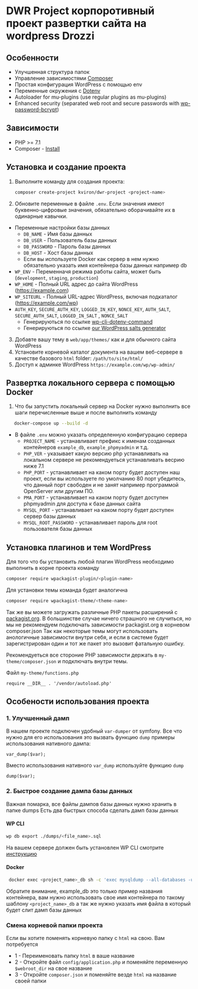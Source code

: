 # DWR Project корпоротивный проект развертки сайта на wordpress Drozzi

## Особенности

- Улучшенная структура папок
- Управление зависимостями [Composer](https://getcomposer.org)
- Простая конфигурация WordPress с помощью env
- Переменные окружения с [Dotenv](https://github.com/vlucas/phpdotenv)
- Autoloader for mu-plugins (use regular plugins as mu-plugins)
- Enhanced security (separated web root and secure passwords
  with [wp-password-bcrypt](https://github.com/roots/wp-password-bcrypt))

## Зависимости

- PHP >= 7.1
- Composer - [Install](https://getcomposer.org/doc/00-intro.md#installation-linux-unix-osx)

## Установка и создание проекта

1. Выполните команду для создания проекта:
   ```sh
   composer create-project kviron/dwr-project <project-name>
   ```
2. Обновите переменные в файле `.env`. Если значения имеют буквенно-цифровые значения, обязательно оборачивайте их в
   одинарные кавычки.

- Переменные настройки базы данных
    - `DB_NAME` - Имя базы данных
    - `DB_USER` - Пользователь базы данных
    - `DB_PASSWORD` - Пароль базы данных
    - `DB_HOST` - Хост базы данных
    - Если вы используете Docker как сервер в нем нужно обязательно указать имя контейнера базы данных например db
- `WP_ENV` - Переменначя режима работы сайта, может быть (`development`, `staging`, `production`)
- `WP_HOME` - Полный URL адрес до сайта WordPress (https://example.com)
- `WP_SITEURL` - Полный URL-адрес WordPress, включая подкаталог (https://example.com/wp)
- `AUTH_KEY`, `SECURE_AUTH_KEY`, `LOGGED_IN_KEY`, `NONCE_KEY`, `AUTH_SALT`, `SECURE_AUTH_SALT`, `LOGGED_IN_SALT`
  , `NONCE_SALT`
    - Генерируються по ссылке [wp-cli-dotenv-command](https://github.com/aaemnnosttv/wp-cli-dotenv-command)
    - Генерируються по ссылке [our WordPress salts generator](https://roots.io/salts.html)

3. Добавте вашу тему в `web/app/themes/` как и для обычного сайта WordPress
4. Установите корневой каталог документа на вашем веб-сервере в качестве базового `html` folder: `/path/to/site/html/`
5. Доступ к админке WordPress `https://example.com/wp/wp-admin/`

## Развертка локального сервера с помощью Docker

1. Что бы запустить локальный сервер на Docker нужно выполнить все шаги перечисленные выше и после выполнить команду

```sh
   docker-compose up --build -d
   ```

- В файле `.env` можно указать определенную конфигурацию сервера
    - `PROJECT_NAME` - устанавливает префикс к именам созданных контейнеров `example_db`, `example_phpmyadmin` и т.д.
    - `PHP_VER` - указывает какую версию php устанавливать на локальном сервере не рекомендуеться устанавливать весрию
      ниже 7.1
    - `PHP_PORT` - устанавливает на каком порту будет доступен наш проект, если вы используете по умолчанию 80 порт
      убедитесь, что данный порт свободен и не занят например программой OpenServer или другим ПО.
    - `PMA_PORT` - устанавливает на каком порту будет доступен phpmyadmin для доступа к базе данных сайта
    - `MYSQL_PORT` - устанавливает на каком порту будет доступен сервер базы данных
    - `MYSQL_ROOT_PASSWORD` - устанавливает пароль для root пользователя базы данных

## Установка плагинов и тем WordPress

Для того что бы установить любой плагин WordPress необходимо выполнить в корне проекта команду

```sh
composer require wpackagist-plugin/<plugin-name>
```

Для установки темы команда будет аналогична

```sh
composer require wpackagist-theme/<theme-name>
```

Так же вы можете загружать различные PHP пакеты расширений с [packagist.org](https://packagist.org/). В большинстве
случае ничего страшного не случиться, но мы не рекомендуем подключать зависимости packagist.org в корневом composer.json
Так как некоторые темы могут использовать анологичные зависимости внутри себя, и если в системе будет зарегистрирован
один и тот же пакет это вызовит фатальную ошибку.

Рекомендуеться все стороние PHP зависимости держать в `my-theme/composer.json`
и подключать внутри темы.

Файл `my-theme/functions.php`

```injectablephp
require __DIR__ . '/vendor/autoload.php'
```

## Особености использования проекта

### 1. Улучшенный дамп

В нашем проекте подключен удобный `var-dumper` от symfony. Все что нужно для его использования это вызвать функцию
`dump` примеры использования нативного дампа:

```injectablephp
var_dump($var);
```

Вместо использования нативного `var_dump` используйте функцию `dump`

```injectablephp
dump($var);
```

### 2. Быстрое создание дампа базы данных

Важная помарка, все файлы дампов базы данных нужно хранить в папке dumps
Есть два быстрых способа сделать дамп базы данных

#### WP CLI

```sh
wp db export ./dumps/<file_name>.sql
```
На вашем сервере должен быть установлен WP CLI смотрите [инструкцию](https://wp-cli.org/)

#### Docker

```sh
 docker exec <project_name>_db sh -c 'exec mysqldump --all-databases -uroot -p"$MYSQL_ROOT_PASSWORD"' > ./dumps/<file_name>.sql
```

Обратите внимание, example_db это только пример названия контейнера, вам нужно использовать свое имя контейнера по
такому шаблону `<project_name>_db` а так же нужно указать имя файла в который будет слит дамп базы данных

### Смена корневой папки проекта

Если вы хотите поменять корневую папку с `html` на свою. Вам потребуется  
- 1 - Переименовать папку `html` в ваше название
- 2 - Откройте файл `config/application.php` и поменяйте переменную `$webroot_dir` на свое название
- 3 - Откройте `composer.json` и поменяйте везде `html` на название своей папки
